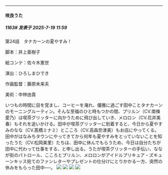 ﻿
*****

####  咲良うた  
##### 1163#       发表于 2025-7-19 11:59

第24話　タナカーンの夏やすみ！

脚本：井上亜樹子

絵コンテ：佐々木憲世

演出：ひろしまひでき

作画監督：藤原未来夫

美術：中林由貴

いつもの時間に目を覚まし、コーヒーを淹れ、優雅に過ごす田中ことタナカーンのモーニングルーティン。そんな至福のひと時もつかの間、プリルン（CV.南條愛乃）は喫茶グリッターに向かうために飛び出していき、メロロン（CV.花井美春）もそれを追いかける。田中が喫茶グリッターに到着すると、今日から夏やすみのなな（CV.髙橋ミナミ）とこころ（CV.高森奈津美）もお店にやってくる。田中がはなみちタウンにやってきてから何年も夏やすみをとっていないことを知ったうた（CV.松岡美里）たちは、田中に休んでもらうため、今日は自分たちが田中に代わって仕事をする、と申し出る。うたが喫茶グリッターの手伝い、ななが街のパトロール、こころとプリルン、メロロンがアイドルプリキュア・ズキューンキッス宛てのファンレターやプレゼントの仕分けにとりかかる一方、突然の休みをもらった田中──。
<img src="https://files.catbox.moe/gw1ep8.jpg" referrerpolicy="no-referrer">
<img src="https://files.catbox.moe/himpwc.jpg" referrerpolicy="no-referrer">
<img src="https://files.catbox.moe/lo00h6.jpg" referrerpolicy="no-referrer">
<img src="https://files.catbox.moe/xpt29w.jpg" referrerpolicy="no-referrer">

